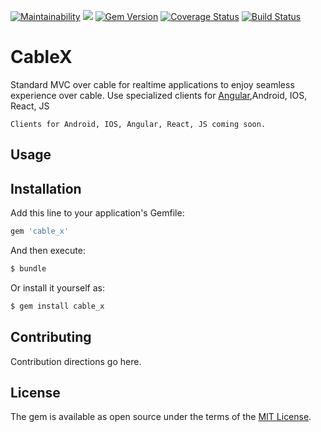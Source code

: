 [![Maintainability](https://api.codeclimate.com/v1/badges/58f79a904f11911be561/maintainability)](https://codeclimate.com/github/Code-Vedas/rails-cable-x/maintainability)
![](https://ruby-gem-downloads-badge.herokuapp.com/cable_x?type=total&color=brightgreen)
[![Gem Version](https://badge.fury.io/rb/cable_x.svg)](https://badge.fury.io/rb/cable_x)
[![Coverage Status](https://coveralls.io/repos/github/Code-Vedas/rails-cable-x/badge.svg?branch=master)](https://coveralls.io/github/Code-Vedas/rails-cable-x?branch=master)
[![Build Status](https://travis-ci.com/code-vedas/rails-cable-x.svg?branch=master)](https://travis-ci.com/code-vedas/rails-cable-x)

# CableX
Standard MVC over cable for realtime applications to enjoy seamless experience over cable. Use specialized clients for [Angular](https://github.com/Code-Vedas/ngx-cable-x),Android, IOS, React, JS

    Clients for Android, IOS, Angular, React, JS coming soon.
## Usage

## Installation
Add this line to your application's Gemfile:

```ruby
gem 'cable_x'
```

And then execute:
```bash
$ bundle
```

Or install it yourself as:
```bash
$ gem install cable_x
```

## Contributing
Contribution directions go here.

## License
The gem is available as open source under the terms of the [MIT License](https://opensource.org/licenses/MIT).
